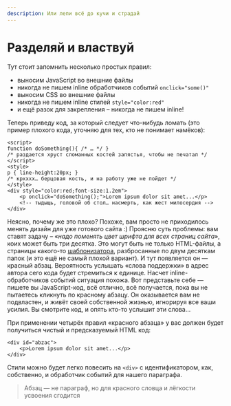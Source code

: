 ```yaml
---
description: Или лепи всё до кучи и страдай
---
```


# Разделяй и властвуй

Тут стоит запомнить несколько простых правил:

* выносим JavaScript во внешние файлы
* никогда не пишем inline обработчиков событий `onclick="some()"`
* выносим CSS во внешние файлы
* никогда не пишем inline стилей `style="color:red"`
* и ещё разок для закрепления – никогда не пишем inline!

Теперь приведу код, за который следует что-нибудь ломать (это пример плохого кода, уточняю для тех, кто не понимает намёков):

```markup
<script>
function doSomething(){ /* … */ }
/* раздается хруст сломанных костей запястья, чтобы не печатал */
</script>
<style>
p { line-height:20px; }
/* крхххх… берцовая кость, и на работу уже не пойдет */
</style>
<div style="color:red;font-size:1.2em">
    <p onclick="doSomething();">Lorem ipsum dolor sit amet...</p>
    <!-- тыдыщь, головой об стол… насмерть, как жест милосердия -->
</div>
```

Неясно, почему же это плохо? Похоже, вам просто не приходилось менять дизайн для уже готового сайта :) Проясню суть проблемы: вам ставят задачу – «_надо поменять цвет шрифта для всех страниц сайта_», коих может быть три десятка. Это могут быть не только HTML-файлы, а страницы какого-то [шаблонизатора](https://ru.wikipedia.org/wiki/%D0%A8%D0%B0%D0%B1%D0%BB%D0%BE%D0%BD%D0%B8%D0%B7%D0%B0%D1%82%D0%BE%D1%80), разбросанные по двум десяткам папок (и это ещё не самый плохой вариант). И тут появляется он — красный абзац. Вероятность услышать «слова поддержки» в адрес автора сего кода будет стремиться к единице. Насчет inline-обработчиков событий ситуация похожа. Вот представьте себе — пишете вы JavaScript-код, всё отлично, всё получается, пока вы не пытаетесь кликнуть по красному абзацу. Он оказывается вам не подвластен, и живёт своей собственной жизнью, игнорируя все ваши усилия. Вы смотрите код, и опять кто-то услышит эти слова...

При применении четырёх правил «красного абзаца» у вас должен будет получиться чистый и предсказуемый HTML код:

```markup
<div id="abzac">
    <p>Lorem ipsum dolor sit amet...</p>
</div>
```

Стили можно будет легко повесить на `<div>` с идентификатором, как, собственно, и обработчик событий для нашего параграфа.

> Абзац — не параграф, но для красного словца и лёгкости усвоения сгодится
